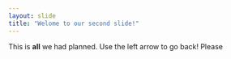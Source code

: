 ```yaml
---
layout: slide
title: "Welome to our second slide!"
---
```

This is **all** we had planned.
Use the left arrow to go back!
Please
